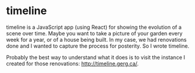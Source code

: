# timeline

timeline is a JavaScript app (using React) for showing the evolution of a scene over time. Maybe you want to take a picture of your garden every week for a year, or of a house being built. In my case, we had renovations done and I wanted to capture the process for posterity. So I wrote timeline.

Probably the best way to understand what it does is to visit the instance I created for those renovations: http://timeline.gerg.ca/.
